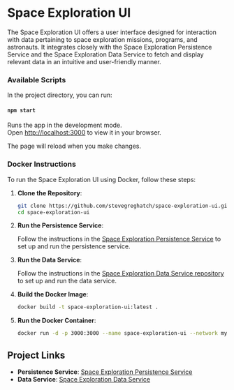 # Space Exploration UI

The Space Exploration UI offers a user interface designed for interaction with data pertaining to space exploration missions, programs, and astronauts. It integrates closely with the Space Exploration Persistence Service and the Space Exploration Data Service to fetch and display relevant data in an intuitive and user-friendly manner.

### Available Scripts

In the project directory, you can run:

#### `npm start`

Runs the app in the development mode.\
Open [http://localhost:3000](http://localhost:3000) to view it in your browser.

The page will reload when you make changes.

### Docker Instructions

To run the Space Exploration UI using Docker, follow these steps:

1. **Clone the Repository**:

   ```sh
   git clone https://github.com/stevegreghatch/space-exploration-ui.git
   cd space-exploration-ui
   ```

2. **Run the Persistence Service**:

   Follow the instructions in the [Space Exploration Persistence Service](https://github.com/stevegreghatch/space-exploration-persistence-service) to set up and run the persistence service.

2. **Run the Data Service**:

   Follow the instructions in the [Space Exploration Data Service repository](https://github.com/stevegreghatch/Space-Exploration) to set up and run the data service.

4. **Build the Docker Image**:

   ```sh
   docker build -t space-exploration-ui:latest .
   ```

5. **Run the Docker Container**:

   ```sh
   docker run -d -p 3000:3000 --name space-exploration-ui --network my-network space-exploration-ui:latest
   ```
   
## Project Links

- **Persistence Service**: [Space Exploration Persistence Service](https://github.com/stevegreghatch/space-exploration-persistence-service)
- **Data Service**: [Space Exploration Data Service](https://github.com/stevegreghatch/Space-Exploration)
